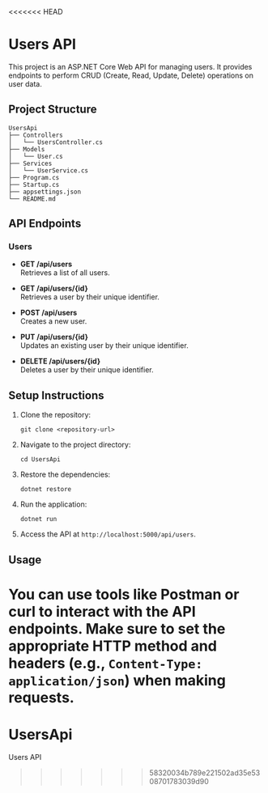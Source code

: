 <<<<<<< HEAD
# Users API

This project is an ASP.NET Core Web API for managing users. It provides endpoints to perform CRUD (Create, Read, Update, Delete) operations on user data.

## Project Structure

```
UsersApi
├── Controllers
│   └── UsersController.cs
├── Models
│   └── User.cs
├── Services
│   └── UserService.cs
├── Program.cs
├── Startup.cs
├── appsettings.json
└── README.md
```

## API Endpoints

### Users

- **GET /api/users**  
  Retrieves a list of all users.

- **GET /api/users/{id}**  
  Retrieves a user by their unique identifier.

- **POST /api/users**  
  Creates a new user.

- **PUT /api/users/{id}**  
  Updates an existing user by their unique identifier.

- **DELETE /api/users/{id}**  
  Deletes a user by their unique identifier.

## Setup Instructions

1. Clone the repository:
   ```
   git clone <repository-url>
   ```

2. Navigate to the project directory:
   ```
   cd UsersApi
   ```

3. Restore the dependencies:
   ```
   dotnet restore
   ```

4. Run the application:
   ```
   dotnet run
   ```

5. Access the API at `http://localhost:5000/api/users`.

## Usage

You can use tools like Postman or curl to interact with the API endpoints. Make sure to set the appropriate HTTP method and headers (e.g., `Content-Type: application/json`) when making requests.
=======
# UsersApi
Users API
>>>>>>> 58320034b789e221502ad35e5308701783039d90
